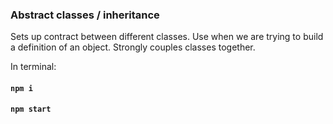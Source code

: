 ### Abstract classes / inheritance

Sets up contract between different classes.
Use when we are trying to build a definition of an object.
Strongly couples classes together.

In terminal:

#### `npm i`

#### `npm start`
